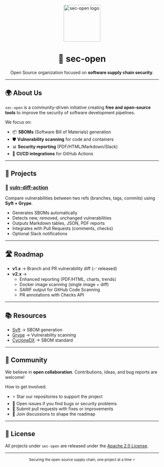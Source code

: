 <p align="center">
  <img src="https://avatars.githubusercontent.com/u/232807396?s=200&v=4" alt="sec-open logo" width="120"/>
</p>

<h1 align="center">🔐 sec-open</h1>
<p align="center">
  Open Source organization focused on <b>software supply chain security</b>.
</p>

---

## 🌍 About Us
`sec-open` is a community-driven initiative creating **free and open-source tools** to improve the security of software development pipelines.  

We focus on:
- 📦 **SBOMs** (Software Bill of Materials) generation  
- 🛡 **Vulnerability scanning** for code and containers  
- 📊 **Security reporting** (PDF/HTML/Markdown/Slack)  
- 🔗 **CI/CD integrations** for GitHub Actions  

---

## 🚀 Projects

### 🔎 [vuln-diff-action](https://github.com/sec-open/vuln-diff-action)
Compare vulnerabilities between two refs (branches, tags, commits) using **Syft + Grype**.  
- Generates SBOMs automatically  
- Detects new, removed, unchanged vulnerabilities  
- Outputs Markdown tables, JSON, PDF reports  
- Integrates with Pull Requests (comments, checks)  
- Optional Slack notifications  

---

## 🛣 Roadmap
- **v1.x** → Branch and PR vulnerability diff (✅ released)  
- **v2.x** →  
  - Enhanced reporting (PDF/HTML, charts, trends)  
  - Docker image scanning (single image + diff)  
  - SARIF output for GitHub Code Scanning  
  - PR annotations with Checks API  

---

## 📚 Resources
- [Syft](https://github.com/anchore/syft) → SBOM generation  
- [Grype](https://github.com/anchore/grype) → Vulnerability scanning  
- [CycloneDX](https://cyclonedx.org/) → SBOM standard  

---

## 👫 Community
We believe in **open collaboration**. Contributions, ideas, and bug reports are welcome!  

How to get involved:
- ⭐ Star our repositories to support the project  
- 🐛 Open issues if you find bugs or security problems  
- 🤝 Submit pull requests with fixes or improvements  
- 💬 Join discussions to shape the roadmap  

---

## 📄 License
All projects under `sec-open` are released under the [Apache 2.0 License](https://www.apache.org/licenses/LICENSE-2.0).  

---

<p align="center">
  <sub>Securing the open-source supply chain, one project at a time ⚡</sub>
</p>
